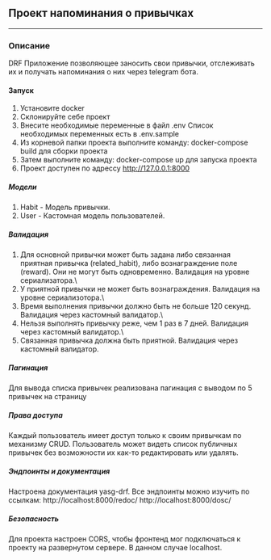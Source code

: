 ## Проект напоминания о привычках
____
### Описание
DRF Приложение позволяющее заносить свои привычки, отслеживать их и получать напоминания 
о них через telegram бота.

#### Запуск
1. Установите docker
2. Склонируйте себе проект 
3. Внесите необходимые переменные в файл .env Список необходимых переменных есть в .env.sample
3. Из корневой папки проекта выполните команду: docker-compose build для сборки проекта
4. Затем выполните команду: docker-compose up для запуска проекта
5. Проект доступен по адрессу http://127.0.0.1:8000

##### Модели
1. Habit - Модель привычки.
2. User - Кастомная модель пользователей.

##### Валидация
1. Для основной привычки может быть задана либо связанная приятная привычка (related_habit), 
либо вознаграждение поле (reward). Они не могут быть одновременно. Валидация на уровне сериализатора.\
2. У приятной привычки не может быть вознаграждения. Валидация на уровне сериализотора.\
3. Время выполнения привычки должно быть не больше 120 секунд. Валидация через кастомный валидатор.\
4. Нельзя выполнять привычку реже, чем 1 раз в 7 дней. Валидация через кастомный валидатор.\
5. Связанная привычка должна быть приятной. Валидация через кастомный валидатор. 

##### Пагинация
Для вывода списка привычек реализована пагинация с выводом по 5 привычек на страницу

##### Права доступа
Каждый пользователь имеет доступ только к своим привычкам по механизму CRUD. 
Пользователь может видеть список публичных привычек без возможности их как-то редактировать или удалять.

##### Эндпоинты и документация
Настроена документация yasg-drf. Все эндпоинты можно изучить по ссылкам: 
http://localhost:8000/redoc/ http://localhost:8000/dosc/

##### Безопасность
Для проекта настроен CORS, чтобы фронтенд мог подключаться к проекту на развернутом сервере. В данном случае localhost.
